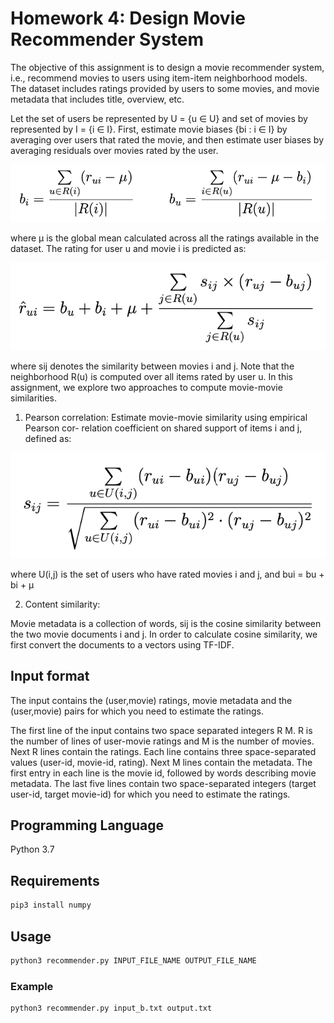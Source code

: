 # Homework 4: Design Movie Recommender System

The objective of this assignment is to design a movie recommender system, i.e., recommend movies to users using item-item neighborhood models. The dataset includes ratings provided by users to some movies, and movie metadata that includes title, overview, etc.

Let the set of users be represented by U = {u ∈ U} and set of movies by represented by I = {i ∈ I}. First, estimate movie biases {bi : i ∈ I} by averaging over users that rated the movie, and then estimate user biases by averaging residuals over movies rated by the user.

![bias](img/bias.png)

where μ is the global mean calculated across all the ratings available in the dataset. The rating for user u and movie i is predicted as:

![item-item-model](img/item_item_model.png)

where sij denotes the similarity between movies i and j. Note that the neighborhood R(u) is computed over all items rated by user u. In this assignment, we explore two approaches to compute movie-movie similarities.

1. Pearson correlation: Estimate movie-movie similarity using empirical Pearson cor- relation coefficient on shared support of items i and j, defined as:

![pearson](img/pearson.png)

where U(i,j) is the set of users who have rated movies i and j, and bui = bu + bi + μ

2. Content similarity:

Movie metadata is a collection of words, sij is the cosine similarity between the two movie documents i and j. In order to calculate cosine similarity, we first convert the documents to a vectors using TF-IDF.

## Input format

The input contains the (user,movie) ratings, movie metadata and the (user,movie) pairs for which you need to estimate the ratings.

The first line of the input contains two space separated integers R M. R is the number of lines of user-movie ratings and M is the number of movies. Next R lines contain the ratings. Each line contains three space-separated values (user-id, movie-id, rating). Next M lines contain the metadata. The first entry in each line is the movie id, followed by words describing movie metadata. The last five lines contain two space-separated integers (target user-id, target movie-id) for which you need to estimate the ratings.

## Programming Language

Python 3.7

## Requirements

```bash
pip3 install numpy
```

## Usage

```bash
python3 recommender.py INPUT_FILE_NAME OUTPUT_FILE_NAME
```

### Example

```bash
python3 recommender.py input_b.txt output.txt
```
